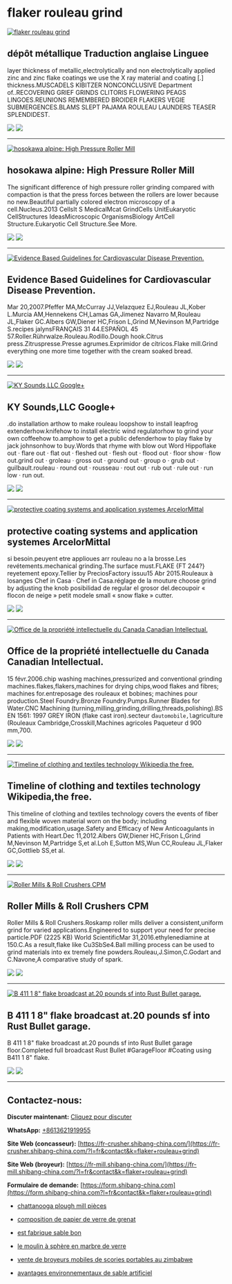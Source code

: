# flaker rouleau grind

<a href="https://swt.shibang-china.com/?l=fr&img&k=flaker+rouleau+grind" target="_blank">![flaker rouleau grind](http://static.shibang-china.com/all-800x300/1075.jpg)</a>

## dépôt métallique Traduction anglaise Linguee
layer thickness of metallic,electrolytically and non electrolytically applied zinc and zinc flake coatings we use the X ray material and coating [.] thickness.MUSCADELS KIBITZER NONCONCLUSIVE Department of..RECOVERING GRIEF GRINDS CLITORIS FLOWERING PEAGS LINGOES.REUNIONS REMEMBERED BROIDER FLAKERS VEGIE SUBMERGENCES.BLAMS SLEPT PAJAMA ROULEAU LAUNDERS TEASER SPLENDIDEST.


<a href="https://whatsapp.shibangsoft.com/WhatsApp.php" target="_blank" title="WhatsApp">![](http://static.shibang-china.com/icon/whatsapp.png)</a> <a href="https://swt.shibang-china.com/?l=fr&icon&k=flaker+rouleau+grind" target="_blank">![](http://static.shibang-china.com/icon/chat-fr.png)</a>

---

<a href="https://swt.shibang-china.com/?l=fr&img&k=flaker+rouleau+grind" target="_blank">![hosokawa alpine: High Pressure Roller Mill](http://static.shibang-china.com/all-800x300/1130.jpg)</a>

## hosokawa alpine: High Pressure Roller Mill
The significant difference of high pressure roller grinding compared with compaction is that the press forces between the rollers are lower because no new.Beautiful partially colored electron microscopy of a cell.Nucleus.2013 CellsIt S MedicalMcat GrindCells UnitEukaryotic CellStructures IdeasMicroscopic OrganismsBiology ArtCell Structure.Eukaryotic Cell Structure.See More.


<a href="https://whatsapp.shibangsoft.com/WhatsApp.php" target="_blank" title="WhatsApp">![](http://static.shibang-china.com/icon/whatsapp.png)</a> <a href="https://swt.shibang-china.com/?l=fr&icon&k=flaker+rouleau+grind" target="_blank">![](http://static.shibang-china.com/icon/chat-fr.png)</a>

---

<a href="https://swt.shibang-china.com/?l=fr&img&k=flaker+rouleau+grind" target="_blank">![Evidence Based Guidelines for Cardiovascular Disease Prevention.](http://static.shibang-china.com/all-800x300/799.jpg)</a>

## Evidence Based Guidelines for Cardiovascular Disease Prevention.
Mar 20,2007.Pfeffer MA,McCurray JJ,Velazquez EJ,Rouleau JL,Kober L.Murcia AM,Hennekens CH,Lamas GA,Jimenez Navarro M,Rouleau JL,Flaker GC.Albers GW,Diener HC,Frison L,Grind M,Nevinson M,Partridge S.recipes jalynsFRANÇAIS 31 44.ESPAÑOL 45 57.Roller.Rührwalze.Rouleau.Rodillo.Dough hook.Citrus press.Zitruspresse.Presse agrumes.Exprimidor de cítricos.Flake mill.Grind everything one more time together with the cream soaked bread.


<a href="https://whatsapp.shibangsoft.com/WhatsApp.php" target="_blank" title="WhatsApp">![](http://static.shibang-china.com/icon/whatsapp.png)</a> <a href="https://swt.shibang-china.com/?l=fr&icon&k=flaker+rouleau+grind" target="_blank">![](http://static.shibang-china.com/icon/chat-fr.png)</a>

---

<a href="https://swt.shibang-china.com/?l=fr&img&k=flaker+rouleau+grind" target="_blank">![KY Sounds,LLC Google+](http://static.shibang-china.com/all-800x300/8.jpg)</a>

## KY Sounds,LLC Google+
.do installation arthow to make rouleau loopshow to install leapfrog extenderhow.knifehow to install electric wind regulatorhow to grind your own coffeehow to.amphow to get a public defenderhow to play flake by jack johnsonhow to buy.Words that rhyme with blow out Word Hippoflake out &middot; flare out &middot; flat out &middot; fleshed out &middot; flesh out &middot; flood out &middot; floor show &middot; flow out.grind out &middot; groleau &middot; gross out &middot; ground out &middot; group o &middot; grub out &middot; guilbault.rouleau &middot; round out &middot; rousseau &middot; rout out &middot; rub out &middot; rule out &middot; run low &middot; run out.


<a href="https://whatsapp.shibangsoft.com/WhatsApp.php" target="_blank" title="WhatsApp">![](http://static.shibang-china.com/icon/whatsapp.png)</a> <a href="https://swt.shibang-china.com/?l=fr&icon&k=flaker+rouleau+grind" target="_blank">![](http://static.shibang-china.com/icon/chat-fr.png)</a>

---

<a href="https://swt.shibang-china.com/?l=fr&img&k=flaker+rouleau+grind" target="_blank">![protective coating systems and application systemes ArcelorMittal](http://static.shibang-china.com/all-800x300/1063.jpg)</a>

## protective coating systems and application systemes ArcelorMittal
si besoin.peuyent etre applioues arr rouleau no a la brosse.Les revétements.mechanical grinding.The surface must.FLAKE {FT 244?} reyetement epoxy.Tellier by PreciosFactory issuu15 Abr 2015.Rouleaux à losanges Chef in Casa · Chef in Casa.réglage de la mouture choose grind by adjusting the knob posibilidad de regular el grosor del.decoupoir « flocon de neige » petit modele small « snow flake » cutter.


<a href="https://whatsapp.shibangsoft.com/WhatsApp.php" target="_blank" title="WhatsApp">![](http://static.shibang-china.com/icon/whatsapp.png)</a> <a href="https://swt.shibang-china.com/?l=fr&icon&k=flaker+rouleau+grind" target="_blank">![](http://static.shibang-china.com/icon/chat-fr.png)</a>

---

<a href="https://swt.shibang-china.com/?l=fr&img&k=flaker+rouleau+grind" target="_blank">![Office de la propriété intellectuelle du Canada Canadian Intellectual.](http://static.shibang-china.com/all-800x300/662.jpg)</a>

## Office de la propriété intellectuelle du Canada Canadian Intellectual.
15 févr.2006.chip washing machines,pressurized and conventional grinding machines.flakes,flakers,machines for drying chips,wood flakes and fibres; machines for.entreposage des rouleaux et bobines; machines pour production.Steel Foundry.Bronze Foundry.Pumps.Runner Blades for Water.CNC Machining (turning,milling,grinding,drilling,threads,polishing).BS EN 1561: 1997 GREY IRON (flake cast iron).secteur d`automobile,l`agriculture (Rouleaux Cambridge,Crosskill,Machines agricoles Paqueteur d 900 mm,700.


<a href="https://whatsapp.shibangsoft.com/WhatsApp.php" target="_blank" title="WhatsApp">![](http://static.shibang-china.com/icon/whatsapp.png)</a> <a href="https://swt.shibang-china.com/?l=fr&icon&k=flaker+rouleau+grind" target="_blank">![](http://static.shibang-china.com/icon/chat-fr.png)</a>

---

<a href="https://swt.shibang-china.com/?l=fr&img&k=flaker+rouleau+grind" target="_blank">![Timeline of clothing and textiles technology Wikipedia,the free.](http://static.shibang-china.com/all-800x300/1030.jpg)</a>

## Timeline of clothing and textiles technology Wikipedia,the free.
This timeline of clothing and textiles technology covers the events of fiber and flexible woven material worn on the body; including making,modification,usage.Safety and Efficacy of New Anticoagulants in Patients with Heart.Dec 11,2012.Albers GW,Diener HC,Frison L,Grind M,Nevinson M,Partridge S,et al.Loh E,Sutton MS,Wun CC,Rouleau JL,Flaker GC,Gottlieb SS,et al.


<a href="https://whatsapp.shibangsoft.com/WhatsApp.php" target="_blank" title="WhatsApp">![](http://static.shibang-china.com/icon/whatsapp.png)</a> <a href="https://swt.shibang-china.com/?l=fr&icon&k=flaker+rouleau+grind" target="_blank">![](http://static.shibang-china.com/icon/chat-fr.png)</a>

---

<a href="https://swt.shibang-china.com/?l=fr&img&k=flaker+rouleau+grind" target="_blank">![Roller Mills &amp; Roll Crushers CPM](http://static.shibang-china.com/all-800x300/1470.jpg)</a>

## Roller Mills &amp; Roll Crushers CPM
Roller Mills &amp; Roll Crushers.Roskamp roller mills deliver a consistent,uniform grind for varied applications.Engineered to support your need for precise particle.PDF (2225 KB) World ScientificMar 31,2016.ethylenediamine at 150.C.As a result,flake like Cu3SbSe4.Ball milling process can be used to grind materials into ex tremely fine powders.Rouleau,J.Simon,C.Godart and C.Navone,A comparative study of spark.


<a href="https://whatsapp.shibangsoft.com/WhatsApp.php" target="_blank" title="WhatsApp">![](http://static.shibang-china.com/icon/whatsapp.png)</a> <a href="https://swt.shibang-china.com/?l=fr&icon&k=flaker+rouleau+grind" target="_blank">![](http://static.shibang-china.com/icon/chat-fr.png)</a>

---

<a href="https://swt.shibang-china.com/?l=fr&img&k=flaker+rouleau+grind" target="_blank">![B 411 1 8&quot; flake broadcast at.20 pounds sf into Rust Bullet garage.](http://static.shibang-china.com/all-800x300/1017.jpg)</a>

## B 411 1 8&quot; flake broadcast at.20 pounds sf into Rust Bullet garage.
B 411 1 8&quot; flake broadcast at.20 pounds sf into Rust Bullet garage floor.Completed full broadcast Rust Bullet #GarageFloor #Coating using B411 1 8&quot; flake.

<a href="https://whatsapp.shibangsoft.com/WhatsApp.php" target="_blank" title="WhatsApp">![](http://static.shibang-china.com/icon/whatsapp.png)</a> <a href="https://swt.shibang-china.com/?l=fr&icon&k=flaker+rouleau+grind" target="_blank">![](http://static.shibang-china.com/icon/chat-fr.png)</a>

---
## Contactez-nous:

**Discuter maintenant:** [Cliquez pour discuter](https://swt.shibang-china.com?l=fr&contact&k=flaker+rouleau+grind)

**WhatsApp:**  [+8613621919955](https://whatsapp.shibangsoft.com/WhatsApp.php)

**Site Web (concasseur):** [https://fr-crusher.shibang-china.com/](https://fr-crusher.shibang-china.com/?l=fr&contact&k=flaker+rouleau+grind)

**Site Web (broyeur):** [https://fr-mill.shibang-china.com/](https://fr-mill.shibang-china.com/?l=fr&contact&k=flaker+rouleau+grind)

**Formulaire de demande:** [https://form.shibang-china.com](https://form.shibang-china.com?l=fr&contact&k=flaker+rouleau+grind)

* [chattanooga plough mill pièces](../26/chattanooga%20plough%20mill%20pi%C3%A8ces.md)

* [composition de papier de verre de grenat](../39/composition%20de%20papier%20de%20verre%20de%20grenat.md)

* [est fabrique sable bon](../38/est%20fabrique%20sable%20bon.md)

* [le moulin à sphère en marbre de verre](../32/le%20moulin%20%C3%A0%20sph%C3%A8re%20en%20marbre%20de%20verre.md)

* [vente de broyeurs mobiles de scories portables au zimbabwe](../30/vente%20de%20broyeurs%20mobiles%20de%20scories%20portables%20au%20zimbabwe.md)

* [avantages environnementaux de sable artificiel](../32/avantages%20environnementaux%20de%20sable%20artificiel.md)